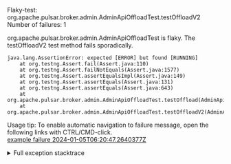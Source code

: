         
Flaky-test: org.apache.pulsar.broker.admin.AdminApiOffloadTest.testOffloadV2
Number of failures: 1

org.apache.pulsar.broker.admin.AdminApiOffloadTest is flaky. The testOffloadV2 test method fails sporadically.

```
java.lang.AssertionError: expected [ERROR] but found [RUNNING]
	at org.testng.Assert.fail(Assert.java:110)
	at org.testng.Assert.failNotEquals(Assert.java:1577)
	at org.testng.Assert.assertEqualsImpl(Assert.java:149)
	at org.testng.Assert.assertEquals(Assert.java:131)
	at org.testng.Assert.assertEquals(Assert.java:643)
	at org.apache.pulsar.broker.admin.AdminApiOffloadTest.testOffload(AdminApiOffloadTest.java:146)
	at org.apache.pulsar.broker.admin.AdminApiOffloadTest.testOffloadV2(AdminApiOffloadTest.java:174)
```

Usage tip: To enable automatic navigation to failure message, open the following links with CTRL/CMD-click.  
[example failure 2024-01-05T06:20:47.2640377Z](https://github.com/apache/pulsar/actions/runs/7418549977/job/20186884149#step:11:865)  


<details>
<summary>Full exception stacktrace</summary>
<code><pre>
java.lang.AssertionError: expected [ERROR] but found [RUNNING]
	at org.testng.Assert.fail(Assert.java:110)
	at org.testng.Assert.failNotEquals(Assert.java:1577)
	at org.testng.Assert.assertEqualsImpl(Assert.java:149)
	at org.testng.Assert.assertEquals(Assert.java:131)
	at org.testng.Assert.assertEquals(Assert.java:643)
	at org.apache.pulsar.broker.admin.AdminApiOffloadTest.testOffload(AdminApiOffloadTest.java:146)
	at org.apache.pulsar.broker.admin.AdminApiOffloadTest.testOffloadV2(AdminApiOffloadTest.java:174)
	at java.base/jdk.internal.reflect.DirectMethodHandleAccessor.invoke(DirectMethodHandleAccessor.java:103)
	at java.base/java.lang.reflect.Method.invoke(Method.java:580)
	at org.testng.internal.invokers.MethodInvocationHelper.invokeMethod(MethodInvocationHelper.java:139)
	at org.testng.internal.invokers.InvokeMethodRunnable.runOne(InvokeMethodRunnable.java:47)
	at org.testng.internal.invokers.InvokeMethodRunnable.call(InvokeMethodRunnable.java:76)
	at org.testng.internal.invokers.InvokeMethodRunnable.call(InvokeMethodRunnable.java:11)
	at java.base/java.util.concurrent.FutureTask.run(FutureTask.java:317)
	at java.base/java.util.concurrent.ThreadPoolExecutor.runWorker(ThreadPoolExecutor.java:1144)
	at java.base/java.util.concurrent.ThreadPoolExecutor$Worker.run(ThreadPoolExecutor.java:642)
	at java.base/java.lang.Thread.run(Thread.java:1583)

</pre></code>
</details>

